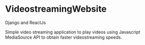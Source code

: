 # VideostreamingWebsite
Django and ReactJs

Simple video streaming application to play videos using Javascript MediaSource API to obtain faster videostreaming speeds.
